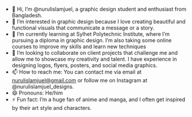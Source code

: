 - 👋 Hi, I’m @nurulislamjuel, a graphic design student and enthusiast from Bangladesh.
- 👀 I’m interested in graphic design because I love creating beautiful and functional visuals that communicate a message or a story.
- 🌱 I’m currently learning at Sylhet Polytechnic Institute, where I’m pursuing a diploma in graphic design. I’m also taking some online courses to improve my skills and learn new techniques
- 💞️ I’m looking to collaborate on client projects that challenge me and allow me to showcase my creativity and talent. I have experience in designing logos, flyers, posters, and social media graphics.
- 📫 How to reach me: You can contact me via email at nurulislamjuel@gmail.com or follow me on Instagram at @nurulislamjuel_designs.
- 😄 Pronouns: He/him
- ⚡ Fun fact: I’m a huge fan of anime and manga, and I often get inspired by their art style and characters.

<!---
nurulislamjuel/nurulislamjuel is a ✨ special ✨ repository because its `README.md` (this file) appears on your GitHub profile.
You can click the Preview link to take a look at your changes.
--->
